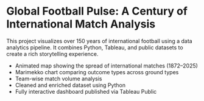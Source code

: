 # Global Football Pulse: A Century of International Match Analysis 
This project visualizes over 150 years of international football using a data analytics pipeline. It combines Python, Tableau, and public datasets to create a rich storytelling experience.

- Animated map showing the spread of international matches (1872–2025)
- Marimekko chart comparing outcome types across ground types
- Team-wise match volume analysis
- Cleaned and enriched dataset using Python
- Fully interactive dashboard published via Tableau Public